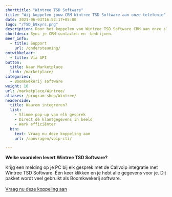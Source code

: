 ```yaml
---
shorttitle: "Wintree TSD Software"
title: "Wij koppelen jouw CRM Wintree TSD Software aan onze telefonie"
date: 2021-06-03T16:52:17+05:00
logo: "/TSD_b9xyrs.png"
description: Door het koppelen van Wintree TSD Software CRM aan onze slimme telefonie werk je een stuk efficienter.
shortdesc: Sync je CRM-contacten en -bedrijven.
meer_info:
  - title: Support
    url: /ondersteuning/
ontwikkelaar:
  - title: Via API
button:
  title: Naar Marketplace
  link: /marketplace/
categories:
  - Boomkwekerij software
weight: 10
url: /marketplace/Wintree/
aliases: /program-shop/Wintree/
headerside:
  title: Waarom integreren?
  list:
    - Slimme pop-up van elk gesprek
    - Direct de klantgegevens in beeld
    - Werk efficiënter
  btn:
    text: Vraag nu deze koppeling aan
    url: /aanvragen/voip-cti/

---
```


**Welke voordelen levert Wintree TSD Software?**

Krijg een melding op je PC bij elk gesprek met de Callvoip integratie met Wintree TSD Software. Één keer klikken en je hebt alle gegevens voor je. Dit pakket wordt veel gebruikt als Boomkwekerij software.<br><br><a href="/aanvragen/voip-cti/" class="button">Vraag nu deze koppeling aan</a>
